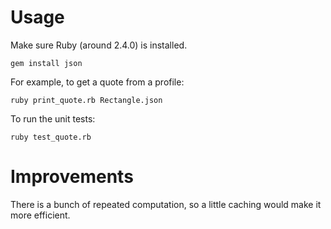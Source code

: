 # Usage

Make sure Ruby (around 2.4.0) is installed.
```
gem install json
```

For example, to get a quote from a profile:
```
ruby print_quote.rb Rectangle.json
```

To run the unit tests:
```
ruby test_quote.rb
```

# Improvements
There is a bunch of repeated computation, so a little caching would make it more efficient.
